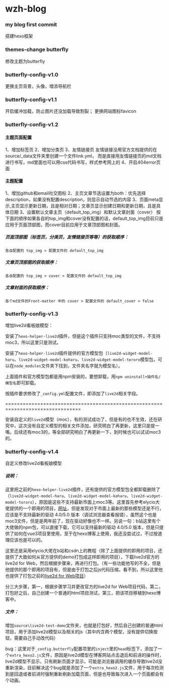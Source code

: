 # wzh-blog

### my blog first commit

搭建hexo框架



### themes-change butterfly

修改主题为butterfly



### butterfly-config-v1.0

更换主页背景，头像，增添导航栏

### butterfly-config-v1.1

开启缓冲加载，防止图片还没加载导致割裂；
更换网站图标favicon

### butterfly-config-v1.2
#### 主题页面配置
1、增加标签页
2、增加分类页
3、友情链接页
友情链接没用官方文档提供的在source/_data文件夹里创建一个文件link.yml，
而是直接用友情链接页的md文档进行书写，md里面也可以用css代码书写，样式参考网上的
4、开启404error页面
#### 主题配置
1、增加github和email社交图标
2、主页文章节选设置为both：优先选择description，如果没有配置description，则显示自动节选的内容
3、页面meta显示,主页显示更新日期，且是相对日期；文章页显示创建日期和更新日期，且是具体日期
3、设置默认文章主页（default_top_img）和默认文章封面（cover）
按下面的顺序如果各自的top_img和cover没有配置的话，default_top_img目前只是应用于页面顶部图，而cover目前应用于文章顶部图和封面。
##### 页面顶部图（标签页，分类页，友情链接页等等）的获取顺序：
`各自配置的 top_img > 配置文件的 default_top_img`
##### 文章页顶部图的获取顺序：
`各自配置的 top_img > cover > 配置文件的 default_top_img`
##### 文章封面的获取顺序：
`各个md文件的Front-matter 中的 cover > 配置文件的 default_cover > false`



### **butterfly-config-v1.3**

增加live2d看板娘模型：

安装了`hexo-helper-live2d`插件，但是这个插件只支持moc类型的文件，不支持moc3，所以这里只是测试。

安装了`hexo-helper-live2d`插件提供的官方模型包（`live2d-widget-model-haru`、`live2d-widget-model-koharu`、`live2d-widget-model-tororo`模型包，可以在`node_modules`文件夹下找到，文件夹名字就为模型名）。

上面插件和官方模型包都是用npm安装的，要想卸载，用`npm uninstall+插件名/模型名`即可卸载。

按插件要求修改了`_config.yml`配置文件，即添加了`live2d`相关字段。

================================================================================

安装自定义的`live2d`模型（moc），有的测试成功了，但是有的也不生效，还在研究中，这次没有自定义模型的相关文件添加，研究明白了再更新，这里只是提一嘴。后续还有moc3的，等全部研究明白了再更新一下，到时候也可以试试moc3的。


### **butterfly-config-v1.4**

自定义修改live2d看板娘模型

##### 说明：

这里把之前的`hexo-helper-live2d`插件，还有提供的官方模型包全都卸载删除了（`live2d-widget-model-haru`、`live2d-widget-model-koharu`、`live2d-widget-model-tororo`），原因是这些不支持最新市面上moc3等。这里首先参考elycio大佬提供的一个即用的项目，[网址](https://github.com/cqc-elycio/live2dDemo/releases)，但是发现对于市面上最新的那些模型还是不行，应该是不支持最新的驱动 4.0/5.0 版本（调试浏览器查看报错），虽然这个也是moc3文件，但是是两年前了，现在驱动好像也不一样。另说一句：b站这里有个大佬做的npm包，可以直接下载，它可以支持最新的驱动 4.0/5.0 版本，但是只提供了如何在vue3项目里使用，至于在hexo博客上使用，我还没尝试过，不过按道理应该也是可以的。

这里还是采用elycio大佬在b站和csdn上的教程（除了上面提供的即用的项目，还提供了大致如何从官方提供的demo打包成这样即用的项目），下载live2d官方的live2d for Web，然后根据步骤来，再进行打包。（有一些功能他写的不全，但是他提供的那个即用的项目有，但是由于打包之后js代码压缩，看不到，所以这里他也提供了打包之前的[live2d for Web项目](https://github.com/cqc-elycio/live2dDemo)）

分三大步骤，第一，根据步骤学习并更改官方的live2d for Web项目代码，第二，打包好之后，自己创建一个普通的html项目测试，第三，把该项目移植到hexo博客中。

##### 文件：

增加`source\live2d-test-demo`文件夹，也就是打包好，然后自己创建的普通html项目，用于添加live2d模型以及相关的js（其中内含两个模型，没有提供切换按钮，需要自己手动改代码）

bug：这里对于`_config.butterfly`配置项里的`inject`里的`head`标签下，添加了一个`extra_hexo2.js`文件，原因是live2d模型在博客网站点击退后和前进的操作时，live2d模型不显示，只有刷新页面才显示，可能是浏览器调用的缓存导致live2d没重新渲染，目前解决这个bug就是添加了一个`extra_hexo2.js`文件，用于每次检测到是回退或者前进时强制重新刷新加载页面，但是也导致每次进入一个页面都会有个动画。
